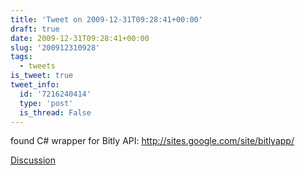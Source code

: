 ```yaml
---
title: 'Tweet on 2009-12-31T09:28:41+00:00'
draft: true
date: 2009-12-31T09:28:41+00:00
slug: '200912310928'
tags:
  - tweets
is_tweet: true
tweet_info:
  id: '7216240414'
  type: 'post'
  is_thread: False
---
```




found C# wrapper for Bitly API: http://sites.google.com/site/bitlyapp/

[Discussion](https://x.com/sytelus/status/7216240414)
